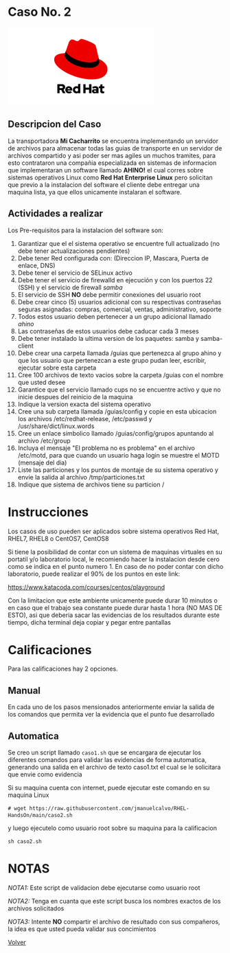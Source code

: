 # Caso No. 2

![Ref](Images/red-hat-logo-d-sample_2.png)

## Descripcion del Caso

La transportadora **Mi Cacharrito** se encuentra implementando un servidor de archivos para almacenar todas las guias de transporte en un servidor de archivos compartido y asi poder ser mas agiles un muchos tramites, para esto contrataron una compañia especializada en sistemas de informacion que implementaran un software llamado **AHINO!** el cual corres sobre sistemas operativos Linux como **Red Hat Enterprise Linux** pero solicitan que previo a la instalacion del software el cliente debe entregar una maquina lista, ya que ellos unicamente instalaran el software.

## Actividades a realizar

Los Pre-requisitos para la instalacion del software son:

1. Garantizar que el el sistema operativo se encuentre full actualizado (no debe tener actualizaciones pendientes)
2. Debe tener Red configurada con: (Direccion IP, Mascara, Puerta de enlace, DNS)
3. Debe tener el servicio de SELinux activo
4. Debe tener el servicio de firewalld en ejecución y con los puertos 22 (SSH) y el servicio de firewall *samba* 
5. El servicio de SSH **NO** debe permitir conexiones del usuario root
6. Debe crear cinco (5) usuarios adicional con su respectivas contraseñas seguras asignadas: compras, comercial, ventas, administrativo, soporte
7. Todos estos usuario deben pertenecer a un grupo adicional llamado *ahino*
8. Las contraseñas de estos usuarios debe caducar cada 3 meses
9. Debe tener instalado la ultima version de los paquetes: samba y samba-client
10. Debe crear una carpeta llamada /guias que pertenezca al grupo ahino y que los usuario que pertenezcan a este grupo pudan leer, escribir, ejecutar sobre esta carpeta
11. Cree 100 archivos de texto vacios sobre la carpeta /guias con el nombre que usted desee
12. Garantice que el servicio llamado cups no se encuentre activo y que no inicie despues del reinicio de la maquina
13. Indique la version exacta del sistema operativo 
14. Cree una sub carpeta llamada /guias/config y copie en esta ubicacion los archivos /etc/redhat-release, /etc/passwd y /usr/share/dict/linux.words
15. Cree un enlace simbolico llamado /guias/config/grupos apuntando al archivo /etc/group
16. Incluya el mensaje "El problema no es problema" en el archivo /etc/motd, para que cuando un usuario haga login se muestre el MOTD (mensaje del dia)
17. Liste las particiones y los puntos de montaje de su sistema operativo y envie la salida al archivo /tmp/particiones.txt
18. Indique que sistema de archivos tiene su particion /


# Instrucciones

Los casos de uso pueden ser aplicados sobre sistema operativos Red Hat, RHEL7, RHEL8 o CentOS7, CentOS8

Si tiene la posibilidad de contar con un sistema de maquinas virtuales en su portatil y/o laboratorio local, le recomiendo hacer la instalacion desde cero como se indica en el punto numero 1. En caso de no poder contar con dicho laboratorio, puede realizar el 90% de los puntos en este link:

https://www.katacoda.com/courses/centos/playground

Con la limitacion que este ambiente unicamente puede durar 10 minutos o en caso que el trabajo sea constante puede durar hasta 1 hora (NO MAS DE ESTO), asi que deberia sacar las evidencias de los resultados durante este tiempo, dicha terminal deja copiar y pegar entre pantallas

# Calificaciones
Para las calificaciones hay 2 opciones.
## Manual
En cada uno de los pasos mensionados anteriormente enviar la salida de los comandos que permita ver la evidencia que el punto fue desarrollado

## Automatica
Se creo un script llamado `caso1.sh` que se encargara de ejecutar los diferentes comandos para validar las evidencias de forma automatica, generando una salida en el archivo de texto caso1.txt el cual se le solicitara que envie como evidencia

Si su maquina cuenta con internet, puede ejecutar este comando en su maquina Linux
```
# wget https://raw.githubusercontent.com/jmanuelcalvo/RHEL-HandsOn/main/caso2.sh
```
y luego ejecutelo como usuario root sobre su maquina para la calificacion
```
sh caso2.sh 
```


# NOTAS
*NOTA1:* Este script de validacion debe ejecutarse como usuario root

*NOTA2:* Tenga en cuanta que este script busca los nombres exactos de los archivos solicitados

*NOTA3:* Intente **NO** compartir el archivo de resultado con sus compañeros, la idea es que usted pueda validar sus concimientos




[Volver](README.md)



